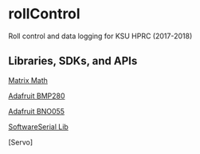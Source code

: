 # rollControl
Roll control and data logging for KSU HPRC (2017-2018)

## Libraries, SDKs, and APIs
 [Matrix Math](https://github.com/eecharlie/MatrixMath)

 [Adafruit BMP280](https://github.com/adafruit/Adafruit_BMP280_Library)

 [Adafruit BNO055](https://github.com/adafruit/Adafruit_BNO055)

 [SoftwareSerial Lib](https://www.arduino.cc/en/Reference/SoftwareSerial)

 [Servo]


 